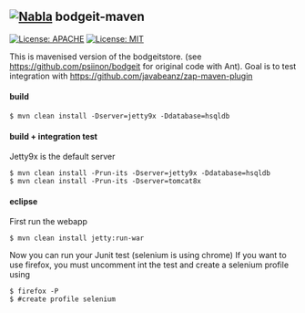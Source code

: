 
## [![Nabla](http://albandrieu.com/nabla/index/assets/nabla/nabla-4.png)](https://github.com/AlbanAndrieu) bodgeit-maven

[![License: APACHE](http://img.shields.io/:license-apache-blue.svg?style=flat-square)](http://www.apache.org/licenses/LICENSE-2.0.html)
[![License: MIT](https://img.shields.io/badge/license-MIT-yellow.svg)](https://opensource.org/licenses/MIT)

<!--[![Jenkins Build Status](http://albandrieu.com/jenkins/job/bodgeit-maven-nightly-nightly/badge/icon)](http://albandrieu.com/jenkins/job/bodgeit-maven-nightly-nightly)-->

This is mavenised version of the bodgeitstore. (see https://github.com/psiinon/bodgeit for original code with Ant).
Goal is to test integration with https://github.com/javabeanz/zap-maven-plugin

#### build

```
$ mvn clean install -Dserver=jetty9x -Ddatabase=hsqldb
```

#### build + integration test

Jetty9x is the default server

```
$ mvn clean install -Prun-its -Dserver=jetty9x -Ddatabase=hsqldb
$ mvn clean install -Prun-its -Dserver=tomcat8x
```

#### eclipse

First run the webapp

```
$ mvn clean install jetty:run-war
```

Now you can run your Junit test (selenium is using chrome)
If you want to use firefox, you must uncomment int the test and create a selenium profile using

```
$ firefox -P
$ #create profile selenium
```
